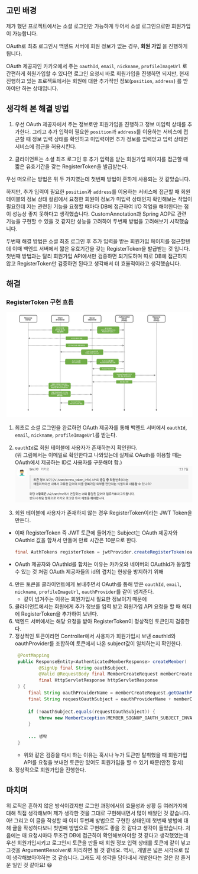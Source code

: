 ## 고민 배경

제가 했던 프로젝트에서는 소셜 로그인만 가능하게 두어서 소셜 로그인으로만 회원가입이 가능합니다.

OAuth로 최초 로그인시 백엔드 서버에 회원 정보가 없는 경우, **회원 가입** 을 진행하게 됩니다.

OAuth 제공자인 카카오에서 주는 `oauthId`, `email`, `nickname`, `profileImageUrl` 로 간편하게 회원가입할 수 있다면 로그인 요청시 바로 회원가입을 진행하면 되지만, 현재 진행하고 있는 프로젝트에서는 회원에 대한 추가적인 정보(`position`, `address`) 를 받아야만 하는 상태입니다.

## 생각해 본 해결 방법
1. 우선 OAuth 제공자에서 주는 정보로만 회원가입을 진행하고 정보 미입력 상태를 추가한다. 그리고 추가 입력이 필요한 `position`과 `address`를 이용하는 서비스에 접근할 때 정보 입력 상태를 확인하고 미입력이면 추가 정보를 입력받고 입력 상태면 서비스에 접근을 허용시킨다.

2. 클라이언트는 소셜 최초 로그인 후 추가 입력을 받는 회원가입 페이지를 접근할 때 짧은 유효기간을 갖는 RegisterToken을 발급받는다.

우선 떠오르는 방법은 위 두 가지였는데 첫번째 방법이 흔하게 사용되는 것 같았습니다. 

하지만, 추가 입력이 필요한 `position`과 `address`를 이용하는 서비스에 접근할 때 회원 테이블의 정보 상태 컬럼에서 요청한 회원이 정보가 미입력 상태인지 확인해보는 작업이 필요한데 저는 관련된 기능을 요청할 때마다 DB에 접근하여 I/O 작업을 해야한다는 점이 성능상 좋지 못하다고 생각했습니다. CustomAnnotation과 Spring AOP로 관련 기능을 구현할 수 있을 것 같지만 성능을 고려하여 두번째 방법을 고려해보기 시작했습니다.

두번째 해결 방법은 소셜 최초 로그인 후 추가 입력을 받는 회원가입 페이지를 접근할텐데 이때 백엔드 서버에서 짧은 유효기간을 갖는 RegisterToken을 발급받는 것 입니다. 첫번째 방법과는 달리 회원가입 API에서만 검증하면 되기도하며 따로 DB에 접근하지 않고 RegisterToken만 검증하면 된다고 생각해서 더 효율적이라고 생각했습니다.

## 해결
### **RegisterToken 구현 흐름**
![image](./image/registertoken/registertoken.png)
1. 최초로 소셜 로그인을 완료하면 OAuth 제공자를 통해 백엔드 서버에서 `oauthId`, `email`, `nickname`, `profileImageUrl`를 받는다.

2. `oauthId`로 회원 테이블에 사용자가 존재하는지 확인한다.<br>
    (위 그림에서는 이메일로 확인한다고 나와있는데 실제로 OAuth를 이용할 때는 OAuth에서 제공하는 ID로 사용자를 구분해야 함.)
    ![image](./image/registertoken/kakao.png)

3. 회원 테이블에 사용자가 존재하지 않는 경우 RegisterToken이라는 JWT Token을 만든다.
  - 이때 RegisterToken 즉 JWT 토큰에 들어가는 Subject는 OAuth 제공자와 OAuthId 값을 합쳐서 만들며 만료 시간은 10분으로 한다.
    ``` java
    final AuthTokens registerToken = jwtProvider.createRegisterToken(oauthProviderName + oauthMember.getOauthId());
    ```
  - OAuth 제공자와 OAuthId를 합치는 이유는 카카오와 네이버의 OAuthId가 동일할 수 있는 것 처럼 OAuth 제공자들의 id의 겹치는 현상을 방지하기 위해
4. 만든 토큰을 클라이언트에게 보내주면서 OAuth를 통해 받은 `oauthId`, `email`, `nickname`, `profileImageUrl`, `oauthProvider`를 같이 넘겨준다.
   - 같이 넘겨주는 이유는 회원가입시 필요한 정보이기 때문에
5. 클라이언트에서는 회원에게 추가 정보를 입력 받고 회원가입 API 요청을 할 때 헤더에 RegisterToken을 추가하여 보낸다.
6. 백엔드 서버에서는 해당 요청을 받아 RegisterToken이 정상적인 토큰인지 검증한다.
7. 정상적인 토큰이라면 Controller에서 사용자가 회원가입시 보낸 oauthId와 oauthProvider를 조합하여 토큰에서 나온 subject값이 일치하는지 확인한다.
   ``` java
    @PostMapping
    public ResponseEntity<AuthenticatedMemberResponse> createMember(
            @SignUp final String oauthSubject,
            @Valid @RequestBody final MemberCreateRequest memberCreateRequest,
            final HttpServletResponse httpServletResponse
    ) {
        final String oauthProviderName = memberCreateRequest.getOauthProvider().name();
        final String requestOauthSubject = oauthProviderName + memberCreateRequest.getOauthId();

        if (!oauthSubject.equals(requestOauthSubject)) {
            throw new MemberException(MEMBER_SIGNUP_OAUTH_SUBJECT_INVALID, requestOauthSubject);
        }

        ... 생략
    }
   ```
   - 위와 같은 검증을 다시 하는 이유는 혹시나 누가 토큰만 탈취했을 때 회원가입 API를 요청을 보내면 토큰만 있어도 회원가입을 할 수 있기 때문(안전 장치)
8. 정상적으로 회원가입을 진행한다.

## 마치며
위 로직은 흔하지 않은 방식이겠지만 로그인 과정에서의 효율성과 상황 등 여러가지에 대해 직접 생각해보며 제가 생각한 것을 그대로 구현해내면서 많이 배웠던 것 같습니다.
아! 그리고 이 글을 작성할 때 이미 두번째 방법으로 구현한 상태인데 첫번째 방법에 대해 글을 작성하다보니 첫번째 방법으로 구현해도 좋을 것 같다고 생각이 들었습니다.
처음에는 매 요청시마다 무조건 DB에 접근하여 확인해보아야할 것 같다고 생각했었는데 우선 회원가입시키고 로그인시 토큰을 만들 때 회원 정보 입력 상태를 토큰에 같이 넣고 그것을 ArgumentResolver로 처리하면 될 것 같네요. 역시,, 개발은 넓은 시각으로 많이 생각해보아야하는 것 같습니다. 그래도 제 생각을 담아내서 개발한다는 것은 참 즐거운 일인 것 같아요! 😆
